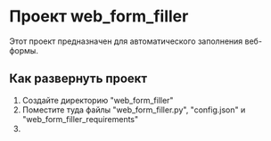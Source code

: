 # Проект web_form_filler
Этот проект предназначен для автоматического заполнения веб-формы.

## Как развернуть проект
1. Создайте директорию "web_form_filler"
2. Поместите туда файлы "web_form_filler.py", "config.json" и "web_form_filler_requirements"
3. 
